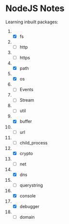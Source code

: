 # NodeJS Notes

Learning inbuilt packages:  
  1. - [x] fs  
  2. - [ ] http  
  3. - [ ] https  
  4. - [x] path  
  5. - [x] os  
  6. - [ ] Events  
  7. - [ ] Stream  
  8. - [ ] util  
  9. - [x] buffer  
  10. - [ ] url  
  11. - [ ] child_process  
  12. - [x] crypto  
  13. - [ ] net  
  14. - [x] dns  
  15. - [ ] querystring  
  16. - [x] console  
  17. - [x] debugger  
  18. - [ ] domain
